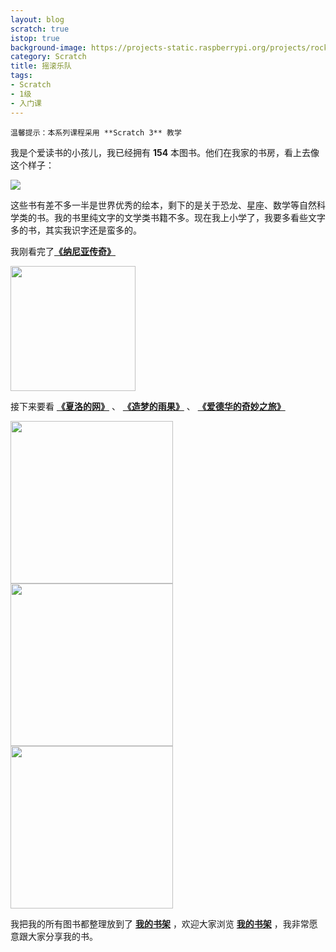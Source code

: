 ```yaml
---
layout: blog
scratch: true
istop: true
background-image: https://projects-static.raspberrypi.org/projects/rock-band/424fcbee36055e389c905c9f978372ccfbf58e54/zh-CN/images/hero-rock-band-large.png
category: Scratch
title: 摇滚乐队
tags:
- Scratch
- 1级
- 入门课
---
```


```
温馨提示：本系列课程采用 **Scratch 3** 教学
```

我是个爱读书的小孩儿，我已经拥有 **154** 本图书。他们在我家的书房，看上去像这个样子：

![](http://xiooix.oss-cn-hangzhou.aliyuncs.com/img/bookshelf.jpg)

这些书有差不多一半是世界优秀的绘本，剩下的是关于恐龙、星座、数学等自然科学类的书。我的书里纯文字的文学类书籍不多。现在我上小学了，我要多看些文字多的书，其实我识字还是蛮多的。

我刚看完了[**《纳尼亚传奇》**](https://www.amazon.cn/%E5%9B%BE%E4%B9%A6/dp/B00KGNPKHY/ref=sr_1_7?s=books&ie=UTF8&qid=1504690366&sr=1-7) 

<img src='http://xiooix.oss-cn-hangzhou.aliyuncs.com/img/81T6QuY25BL.jpg' width='200px' align='center'/> 

接下来要看 [**《夏洛的网》**](https://www.amazon.cn/图书/dp/B01BS7B43K/ref=sr_1_4?s=books&ie=UTF8&qid=1504690860&sr=1-4) 、 [**《造梦的雨果》**](http://product.dangdang.com/22741905.html) 、 [**《爱德华的奇妙之旅》**](https://www.amazon.cn/国际大奖小说-爱德华的奇妙之旅-迪卡米洛/dp/B0035J4IPQ/ref=sr_1_2_twi_har_2?s=books&ie=UTF8&qid=1504691047&sr=1-2)

<img src='https://images-cn.ssl-images-amazon.com/images/I/91de3O8HsOL.jpg' style='height:260px; display:inline;'/>
<img src='https://gss0.bdstatic.com/-4o3dSag_xI4khGkpoWK1HF6hhy/baike/w%3D268%3Bg%3D0/sign=6904614d70f082022d92963973c09cd0/77094b36acaf2edd6783cc878e1001e93901936a.jpg' style='height:260px; display:inline;'/> 
<img src='https://images-cn.ssl-images-amazon.com/images/I/51I28umcF-L._SX360_BO1,204,203,200_.jpg' style='height:260px; display:inline;'/>  
 
我把我的所有图书都整理放到了 [**我的书架**](http://www.bestyuer.com/deliciouslibrary/index.html) ，欢迎大家浏览 [**我的书架**](http://www.bestyuer.com/deliciouslibrary/index.html) ，我非常愿意跟大家分享我的书。

